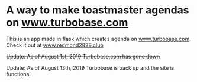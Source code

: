 # A way to make toastmaster agendas on www.turbobase.com

This is an app made in flask which creates agenda on www.turbobase.com.
Check it out at www.redmond2828.club

~~Update: As of August 1st, 2019 Turbobase.com has gone down~~

Update: As of August 13th, 2019 Turbobase is back up and the site is functional

